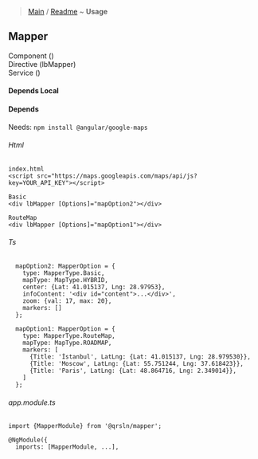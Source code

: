 > [Main](../../readme.md) / [Readme](readme.md) ~ **Usage**

## Mapper
Component ()  
Directive (lbMapper)  
Service ()  

#### Depends Local

#### Depends
Needs: `npm install @angular/google-maps`  

###### Html
```
index.html
<script src="https://maps.googleapis.com/maps/api/js?key=YOUR_API_KEY"></script>
```
```
Basic 
<div lbMapper [Options]="mapOption2"></div>

RouteMap 
<div lbMapper [Options]="mapOption1"></div>
```
###### Ts
```
  mapOption2: MapperOption = {
    type: MapperType.Basic,
    mapType: MapType.HYBRID,
    center: {Lat: 41.015137, Lng: 28.97953},
    infoContent: '<div id="content">...</div>',
    zoom: {val: 17, max: 20},
    markers: []
  };

  mapOption1: MapperOption = {
    type: MapperType.RouteMap,
    mapType: MapType.ROADMAP,
    markers: [
      {Title: 'İstanbul', LatLng: {Lat: 41.015137, Lng: 28.979530}},
      {Title: 'Moscow', LatLng: {Lat: 55.751244, Lng: 37.618423}},
      {Title: 'Paris', LatLng: {Lat: 48.864716, Lng: 2.349014}},
    ]
  };
``` 
###### app.module.ts
```
import {MapperModule} from '@qrsln/mapper';

@NgModule({
  imports: [MapperModule, ...],

```  
